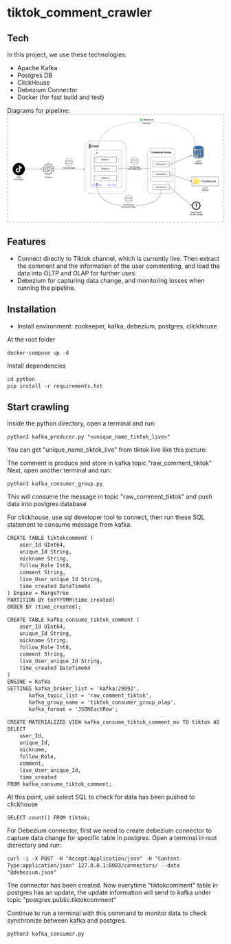 # tiktok_comment_crawler

## Tech

In this project, we use these technologies:
- Apache Kafka
- Postgres DB
- ClickHouse
- Debezium Connector
- Docker (for fast build and test)

Diagrams for pipeline:
![etl](/python/assets/etl.png)

## Features

- Connect directly to Tiktok channel, which is currently live. Then extract the comment and the information of the user commenting, and load the data into OLTP and OLAP for further uses.
- Debezium for capturing data change, and monitoring losses when running the pipeline.

## Installation

- Install environment: zookeeper, kafka, debezium, postgres, clickhouse

At the root folder

```
docker-compose up -d
```

Install dependencies

```
cd python
pip install -r requirements.txt
```

## Start crawling

Inside the python directory, open a terminal and run:
```
python3 kafka_producer.py "<unique_name_tiktok_live>"
```
You can get "unique_name_tiktok_live" from tiktok live like this picture:

The comment is produce and store in kafka topic "raw_comment_tiktok"
Next, open another terminal and run:
```
python3 kafka_consumer_group.py
```
This will consume the message in topic "raw_comment_tiktok" and push data into postgres database

For clickhouse, use sql developer tool to connect, then run these SQL statement to consume message from kafka.
```
CREATE TABLE tiktokcomment (
    user_Id UInt64,
    unique_Id String,
    nickname String,
    follow_Role Int8,
    comment String,
    live_User_unique_Id String,
    time_created DateTime64
) Engine = MergeTree
PARTITION BY toYYYYMM(time_created)
ORDER BY (time_created);
```
```
CREATE TABLE kafka_consume_tiktok_comment (
    user_Id UInt64,
    unique_Id String,
    nickname String,
    follow_Role Int8,
    comment String,
    live_User_unique_Id String,
    time_created DateTime64
)
ENGINE = Kafka
SETTINGS kafka_broker_list = 'kafka:29092',
       kafka_topic_list = 'raw_comment_tiktok',
       kafka_group_name = 'tiktok_consumer_group_olap',
       kafka_format = 'JSONEachRow';
```
```
CREATE MATERIALIZED VIEW kafka_consume_tiktok_comment_mv TO tiktok AS
SELECT 
    user_Id,
    unique_Id,
    nickname,
    follow_Role,
    comment,
    live_User_unique_Id,
    time_created
FROM kafka_consume_tiktok_comment;
```

At this point, use select SQL to check for data has been pushed to clickhouse
```
SELECT count() FROM tiktok;
```

For Debezium connector, first we need to create debezium connector to capture data change for specific table in postgres. Open a terminal in root dicrectory and run:
```
curl -i -X POST -H "Accept:Application/json" -H "Content-Type:application/json" 127.0.0.1:8083/connectors/ --data "@debezium.json"
```
The connector has been created. Now everytime "tiktokcomment" table in postgres has an update, the update information will send to kafka under topic "postgres.public.tiktokcomment"

Continue to run a terminal with this command to monitor data to check synchronize between kafka and postgres.
```
python3 kafka_consumer.py
```

